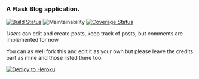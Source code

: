 ### A Flask Blog application.
[![Build Status](https://travis-ci.org/Krafty-Coder/blog.svg?branch=master)](https://travis-ci.org)  ![Maintainability](https://api.codeclimate.com/v1/badges/314f0379f2a2fd2ee665/maintainability) [![Coverage Status](https://coveralls.io/repos/github/Krafty-Coder/blog/badge.svg?branch=develop)](https://coveralls.io/github/Krafty-Coder/blog?branch=develop)

_Users_ can edit and create posts, keep track of posts, but comments are implemented for now

You can as well fork this and edit it as your own but please leave the credits part as mine and those listed there too.

[![Deploy to Heroku](https://www.herokucdn.com/deploy/button.png)](https://heroku.com/deploy)
